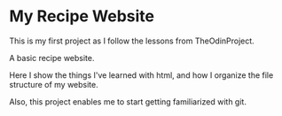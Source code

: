 # My Recipe Website

This is my first project as I follow the lessons from TheOdinProject.

A basic recipe website.

Here I show the things I've learned with html,
and how I organize the file structure of my website.

Also, this project enables me to start getting familiarized with git.